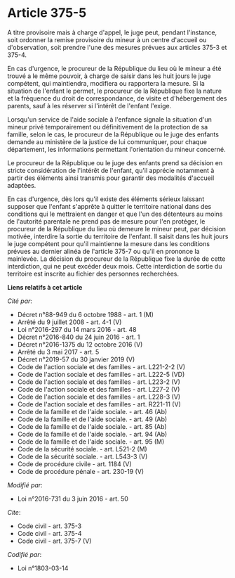 # Article 375-5

A titre provisoire mais à charge d'appel, le juge peut, pendant l'instance, soit ordonner la remise provisoire du mineur à un
centre d'accueil ou d'observation, soit prendre l'une des mesures prévues aux articles 375-3 et 375-4. 

En cas d'urgence, le procureur de la République du lieu où le mineur a été trouvé a le même pouvoir, à charge de saisir dans
les huit jours le juge compétent, qui maintiendra, modifiera ou rapportera la mesure. Si la situation de l'enfant le permet,
le procureur de la République fixe la nature et la fréquence du droit de correspondance, de visite et d'hébergement des
parents, sauf à les réserver si l'intérêt de l'enfant l'exige. 

Lorsqu'un service de l'aide sociale à l'enfance signale la situation d'un mineur privé temporairement ou définitivement de la
protection de sa famille, selon le cas, le procureur de la République ou le juge des enfants demande au ministère de la
justice de lui communiquer, pour chaque département, les informations permettant l'orientation du mineur concerné. 

Le procureur de la République ou le juge des enfants prend sa décision en stricte considération de l'intérêt de l'enfant,
qu'il apprécie notamment à partir des éléments ainsi transmis pour garantir des modalités d'accueil adaptées. 

En cas d'urgence, dès lors qu'il existe des éléments sérieux laissant supposer que l'enfant s'apprête à quitter le territoire
national dans des conditions qui le mettraient en danger et que l'un des détenteurs au moins de l'autorité parentale ne prend
pas de mesure pour l'en protéger, le procureur de la République du lieu où demeure le mineur peut, par décision motivée,
interdire la sortie du territoire de l'enfant. Il saisit dans les huit jours le juge compétent pour qu'il maintienne la
mesure dans les conditions prévues au dernier alinéa de l'article 375-7 ou qu'il en prononce la mainlevée. La décision du
procureur de la République fixe la durée de cette interdiction, qui ne peut excéder deux mois. Cette interdiction de sortie
du territoire est inscrite au fichier des personnes recherchées.

**Liens relatifs à cet article**

_Cité par_:

  - Décret n°88-949 du 6 octobre 1988 - art. 1 (M)
  - Arrêté du 9 juillet 2008 - art. 4-1 (V)
  - Loi n°2016-297 du 14 mars 2016 - art. 48
  - Décret n°2016-840 du 24 juin 2016 - art. 1
  - Décret n°2016-1375 du 12 octobre 2016 (V)
  - Arrêté du 3 mai 2017 - art. 5
  - Décret n°2019-57 du 30 janvier 2019 (V)
  - Code de l'action sociale et des familles - art. L221-2-2 (V)
  - Code de l'action sociale et des familles - art. L222-5 (VD)
  - Code de l'action sociale et des familles - art. L223-2 (V)
  - Code de l'action sociale et des familles - art. L227-2 (V)
  - Code de l'action sociale et des familles - art. L228-3 (V)
  - Code de l'action sociale et des familles - art. R221-11 (V)
  - Code de la famille et de l'aide sociale. - art. 46 (Ab)
  - Code de la famille et de l'aide sociale. - art. 49 (Ab)
  - Code de la famille et de l'aide sociale. - art. 85 (Ab)
  - Code de la famille et de l'aide sociale. - art. 94 (Ab)
  - Code de la famille et de l'aide sociale. - art. 95 (M)
  - Code de la sécurité sociale. - art. L521-2 (M)
  - Code de la sécurité sociale. - art. L543-3 (V)
  - Code de procédure civile - art. 1184 (V)
  - Code de procédure pénale - art. 230-19 (V)

_Modifié par_:

  - Loi n°2016-731 du 3 juin 2016 - art. 50

_Cite_:

  - Code civil - art. 375-3
  - Code civil - art. 375-4
  - Code civil - art. 375-7 (V)

_Codifié par_:

  - Loi n°1803-03-14
